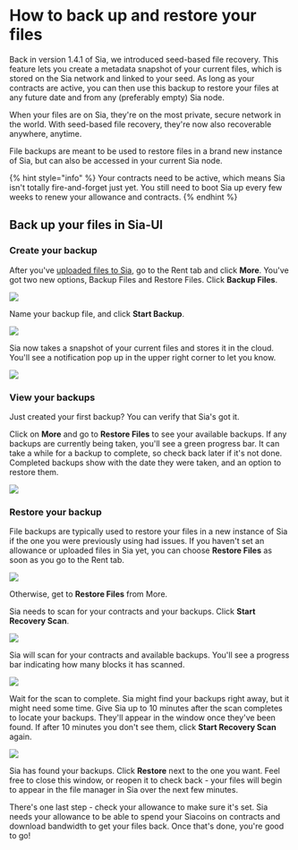 # How to back up and restore your files

Back in version 1.4.1 of Sia, we introduced seed-based file recovery. This feature lets you create a metadata snapshot of your current files, which is stored on the Sia network and linked to your seed. As long as your contracts are active, you can then use this backup to restore your files at any future date and from any (preferably empty) Sia node.

When your files are on Sia, they're on the most private, secure network in the world. With seed-based file recovery, they're now also recoverable anywhere, anytime.

File backups are meant to be used to restore files in a brand new instance of Sia, but can also be accessed in your current Sia node.

{% hint style="info" %}
Your contracts need to be active, which means Sia isn't totally fire-and-forget just yet. You still need to boot Sia up every few weeks to renew your allowance and contracts.
{% endhint %}

## Back up your files in Sia-UI

### **Create your backup**

After you've [uploaded files to Sia](how-to-rent-storage-on-sia.md), go to the Rent tab and click **More**. You've got two new options, Backup Files and Restore Files. Click **Backup Files**.

![](../../../.gitbook/assets/backup-1.png)

Name your backup file, and click **Start Backup**.

![](../../../.gitbook/assets/backup-2.png)

Sia now takes a snapshot of your current files and stores it in the cloud. You'll see a notification pop up in the upper right corner to let you know.

![](../../../.gitbook/assets/backup-3.png)

### View your backups

Just created your first backup? You can verify that Sia's got it.

Click on **More** and go to **Restore Files** to see your available backups. If any backups are currently being taken, you'll see a green progress bar. It can take a while for a backup to complete, so check back later if it's not done. Completed backups show with the date they were taken, and an option to restore them.

![](../../../.gitbook/assets/backup-4.png)

### Restore your backup

File backups are typically used to restore your files in a new instance of Sia if the one you were previously using had issues. If you haven't set an allowance or uploaded files in Sia yet, you can choose **Restore Files** as soon as you go to the Rent tab.

![](../../../.gitbook/assets/backup-5.png)

Otherwise, get to **Restore Files** from More.

Sia needs to scan for your contracts and your backups. Click **Start Recovery Scan**.

![](../../../.gitbook/assets/backup-6.png)

Sia will scan for your contracts and available backups. You'll see a progress bar indicating how many blocks it has scanned.

![](../../../.gitbook/assets/backup-7.png)

Wait for the scan to complete. Sia might find your backups right away, but it might need some time. Give Sia up to 10 minutes after the scan completes to locate your backups. They'll appear in the window once they've been found. If after 10 minutes you don't see them, click **Start Recovery Scan** again.

![](../../../.gitbook/assets/backup-8.png)

Sia has found your backups. Click **Restore** next to the one you want. Feel free to close this window, or reopen it to check back - your files will begin to appear in the file manager in Sia over the next few minutes.

There's one last step - check your allowance to make sure it's set. Sia needs your allowance to be able to spend your Siacoins on contracts and download bandwidth to get your files back. Once that's done, you're good to go!
